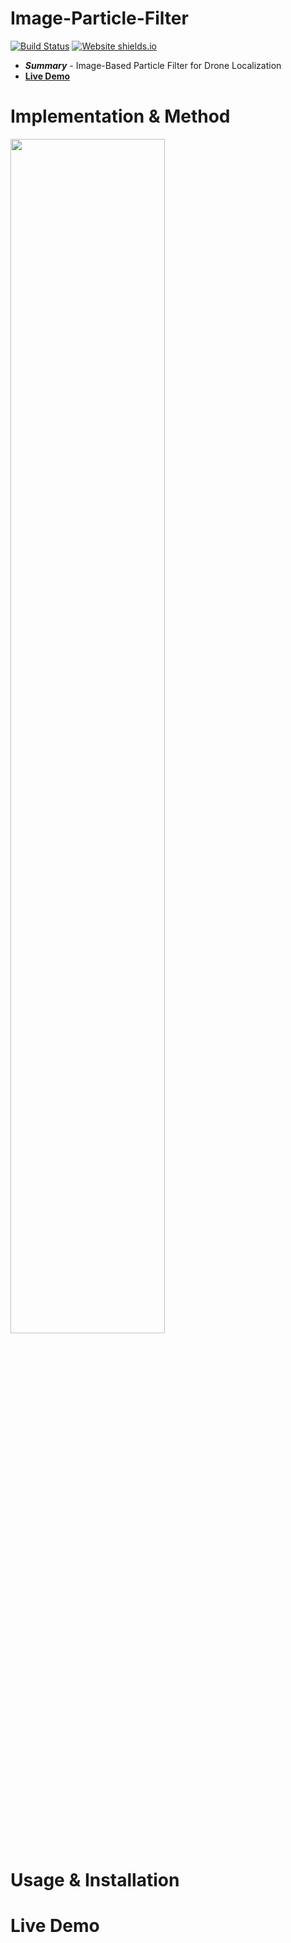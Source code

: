 # Image-Particle-Filter

[![Build Status](https://travis-ci.org/briancsavage/image-particle-filter.svg?branch=master)](https://travis-ci.org/briancsavage/image-particle-filter)
[![Website shields.io](https://img.shields.io/website-up-down-green-red/http/shields.io.svg)](https://share.streamlit.io/briancsavage/image-particle-filter/GUI.py#drone-simulation)

* ***Summary*** - Image-Based Particle Filter for Drone Localization
* [**Live Demo**](https://share.streamlit.io/briancsavage/image-particle-filter/GUI.py#drone-simulation)

# Implementation & Method

<img src="https://user-images.githubusercontent.com/47962267/161453030-69b3040a-175a-4d56-8db5-810d0f37ac44.png" width="70%">

# Usage & Installation


# Live Demo



